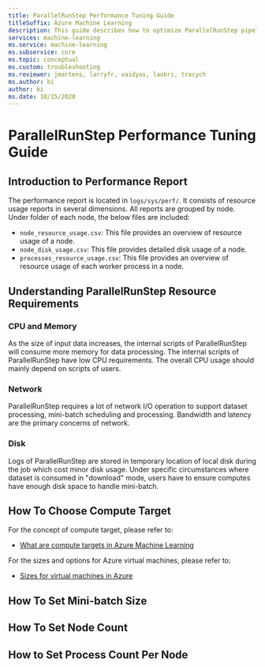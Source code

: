 ```yaml
---
title: ParallelRunStep Performance Tuning Guide
titleSuffix: Azure Machine Learning
description: This guide describes how to optimize ParallelRunStep pipeline run.
services: machine-learning
ms.service: machine-learning
ms.subservice: core
ms.topic: conceptual
ms.custom: troubleshooting
ms.reviewer: jmartens, larryfr, vaidyas, laobri, tracych
ms.author: bi
author: bi
ms.date: 10/15/2020
---
```


# ParallelRunStep Performance Tuning Guide

## Introduction to Performance Report
The performance report is located in `logs/sys/perf/`. It consists of resource usage reports in several dimensions. All reports are grouped by node. Under folder of each node, the below files are included:

- `node_resource_usage.csv`: This file provides an overview of resource usage of a node.
- `node_disk_usage.csv`: This file provides detailed disk usage of a node.
- `processes_resource_usage.csv`: This file provides an overview of resource usage of each worker process in a node.


## Understanding ParallelRunStep Resource Requirements

### CPU and Memory
As the size of input data increases, the internal scripts of ParallelRunStep will consume more memory for data processing. 
The internal scripts of ParallelRunStep have low CPU requirements. The overall CPU usage should mainly depend on scripts of users.

### Network
ParallelRunStep requires a lot of network I/O operation to support dataset processing, mini-batch scheduling and processing. Bandwidth and latency are the primary concerns of network.

### Disk
Logs of ParallelRunStep are stored in temporary location of local disk during the job which cost minor disk usage. Under specific circumstances where dataset is consumed in "download" mode, users have to ensure computes have enough disk space to handle mini-batch.


## How To Choose Compute Target

For the concept of compute target, please refer to: 
- [What are compute targets in Azure Machine Learning](https://docs.microsoft.com/azure/machine-learning/concept-compute-target)

For the sizes and options for Azure virtual machines, please refer to: 
- [Sizes for virtual machines in Azure](https://docs.microsoft.com/azure/virtual-machines/sizes)


## How To Set Mini-batch Size


## How To Set Node Count


## How to Set Process Count Per Node

